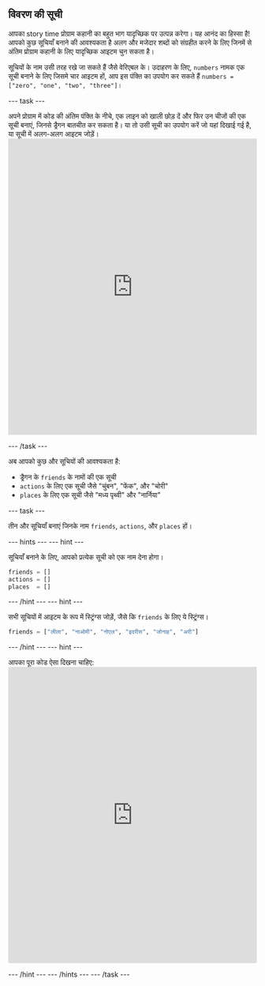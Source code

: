 ## विवरण की सूची

आपका story time प्रोग्राम कहानी का बहुत भाग यादृच्छिक पर उत्पन्न करेगा। यह आनंद का हिस्सा है! आपको कुछ सूचियाँ बनाने की आवश्यकता है अलग और मजेदार शब्दों को संग्रहीत करने के लिए जिनमें से अंतिम प्रोग्राम कहानी के लिए यादृच्छिक आइटम चुन सकता है।

सूचियों के नाम उसी तरह रखे जा सकते हैं जैसे वेरिएबल के। उदाहरण के लिए, `numbers` नामक एक सूची बनाने के लिए जिसमे चार आइटम हों, आप इस पंक्ति का उपयोग कर सकते हैं `numbers = ["zero", "one", "two", "three"]`।

\--- task \---

अपने प्रोग्राम में कोड की अंतिम पंक्ति के नीचे, एक लाइन को खाली छोड़ दें और फिर उन चीजों की एक सूची बनाएं, जिनसे ड्रैगन बातचीत कर सकता है। या तो उसी सूची का उपयोग करें जो यहां दिखाई गई है, या सूची में अलग-अलग आइटम जोड़ें। <iframe src="https://trinket.io/embed/python/234f6ed347" width="100%" height="600" frameborder="0" marginwidth="0" marginheight="0" allowfullscreen mark="crwd-mark"></iframe> 

\--- /task \---

अब आपको कुछ और सूचियों की आवश्यकता है:

- ड्रैगन के `friends` के नामों की एक सूची
- `actions` के लिए एक सूची जैसे "चुंबन", "फेंक", और "चोरी"
- `places` के लिए एक सूची जैसे "मध्य पृथ्वी" और "नार्निया"

\--- task \---

तीन और सूचियाँ बनाएं जिनके नाम `friends`, `actions`, और `places` हों।

\--- hints \--- \--- hint \---

सूचियाँ बनाने के लिए, आपको प्रत्येक सूची को एक नाम देना होगा।

```python
friends = []
actions = []
places  = []
```

\--- /hint \--- \--- hint \---

सभी सूचियों में आइटम के रूप में स्ट्रिंग्स जोड़ें, जैसे कि `friends` के लिए ये स्ट्रिंग्स।

```python
friends = ["लीला", "नाओमी", "नोएल", "इदरीस", "जोनाह", "अरी"]
```

\--- /hint \--- \--- hint \---

आपका पूरा कोड ऐसा दिखना चाहिए: <iframe src="https://trinket.io/embed/python/5e264dd3e2" width="100%" height="600" frameborder="0" marginwidth="0" marginheight="0" allowfullscreen mark="crwd-mark"></iframe> 

\--- /hint \--- \--- /hints \--- \--- /task \---